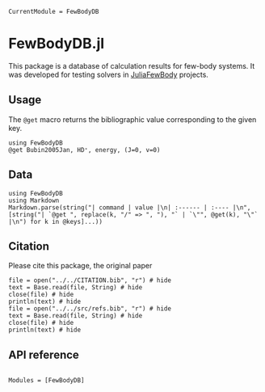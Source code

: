 ```@meta
CurrentModule = FewBodyDB
```

# FewBodyDB.jl

This package is a database of calculation results for few-body systems. It was developed for testing solvers in [JuliaFewBody](https://github.com/JuliaFewBody) projects.

## Usage

The `@get` macro returns the bibliographic value corresponding to the given key.

```@repl
using FewBodyDB
@get Bubin2005Jan, HD⁺, energy, (J=0, v=0)
```

## Data

```@eval
using FewBodyDB
using Markdown
Markdown.parse(string("| command | value |\n| :------ | :---- |\n", [string("| `@get ", replace(k, "/" => ", "), "` | `\"", @get(k), "\"` |\n") for k in @keys]...))
```

## Citation

Please cite this package, the original paper

```@example
file = open("../../CITATION.bib", "r") # hide
text = Base.read(file, String) # hide
close(file) # hide
println(text) # hide
file = open("../../src/refs.bib", "r") # hide
text = Base.read(file, String) # hide
close(file) # hide
println(text) # hide
```

## API reference

```@index
```

```@autodocs
Modules = [FewBodyDB]
```
